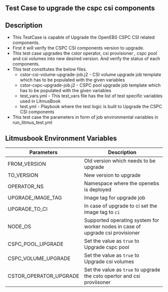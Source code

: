 ## Test Case to upgrade the cspc csi components

## Description
   - This TestCase is capable of Upgrade the OpenEBS CSPC CSI related components.
   - First it will verify the CSPC CSI components version to upgrade.
   - This test case upgrades the cstor operator, csi provisioner , cspc pool and csi volumes 
     into new desired version. And verify the status of each components.
   - This test constitutes the below files.
     - cstor-csi-volume-upgrade-job.j2 - CSI volume upgrade job template which has to be populated with the given variables
     - cstor-cspc-upgrade-job.j2 - CSPC pool upgrade job template which has to be populated with the given variables
     - test_vars.yml - This test_vars file has the list of test specific variables used in LitmusBook
     - test.yml - Playbook where the test logic is built to Upgrade the CSPC CSI components
   - This test case the parameters in form of job environmental variables in run_litmus_test.yml

## Litmusbook Environment Variables

| Parameters              | Description                                                |
| ----------------------- | ---------------------------------------------------------- |
| FROM_VERSION            | Old version which needs to be upgrade                      |
| TO_VERSION              | New version to upgrade                                     |
| OPERATOR_NS             | Namespace where the openebs is deployed                    |
| UPGRADE_IMAGE_TAG       | Image tag for upgrade job                                  |
| UPGRADE_TO_CI           | In case of upgrade to ci set the image tag to `ci`         |
| NODE_OS                 | Supported operating system for worker nodes in case of upgrade csi provisioner |
| CSPC_POOL_UPGRADE       | Set the value as `true` to Upgrade cspc pool               |
| CSPC_VOLUME_UPGRADE     | Set the value as `true` to Upgrade csi volumes             |
| CSTOR_OPERATOR_UPGRADE  | Set the value as `true` to upgrade the csto opertor and csi proviisoner |
